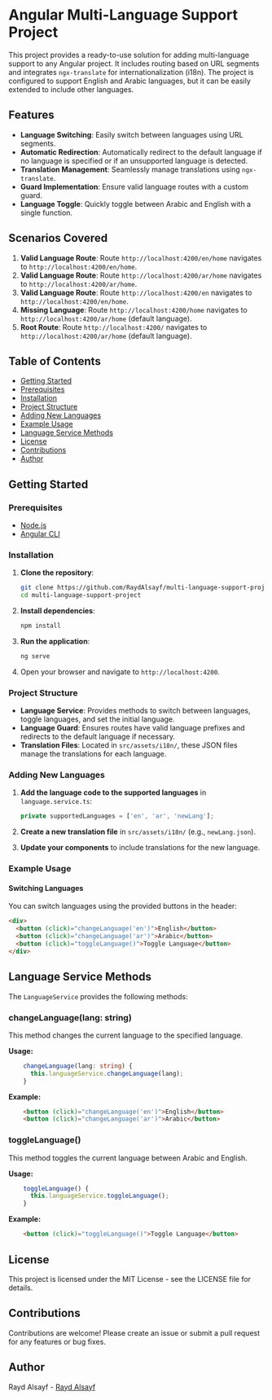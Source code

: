 # Angular Multi-Language Support Project

This project provides a ready-to-use solution for adding multi-language support to any Angular project. It includes routing based on URL segments and integrates `ngx-translate` for internationalization (i18n). The project is configured to support English and Arabic languages, but it can be easily extended to include other languages.

## Features

- **Language Switching**: Easily switch between languages using URL segments.
- **Automatic Redirection**: Automatically redirect to the default language if no language is specified or if an unsupported language is detected.
- **Translation Management**: Seamlessly manage translations using `ngx-translate`.
- **Guard Implementation**: Ensure valid language routes with a custom guard.
- **Language Toggle**: Quickly toggle between Arabic and English with a single function.

## Scenarios Covered

1. **Valid Language Route**: Route `http://localhost:4200/en/home` navigates to `http://localhost:4200/en/home`.
2. **Valid Language Route**: Route `http://localhost:4200/ar/home` navigates to `http://localhost:4200/ar/home`.
3. **Valid Language Route**: Route `http://localhost:4200/en` navigates to `http://localhost:4200/en/home`.
4. **Missing Language**: Route `http://localhost:4200/home` navigates to `http://localhost:4200/ar/home` (default language).
5. **Root Route**: Route `http://localhost:4200/` navigates to `http://localhost:4200/ar/home` (default language).

## Table of Contents
* [Getting Started](#getting-started)
* [Prerequisites](#prerequisites)
* [Installation](#installation)
* [Project Structure](#project-structure)
* [Adding New Languages](#adding-new-languages)
* [Example Usage](#example-usage)
* [Language Service Methods](#language-service-methods)
* [License](#license)
* [Contributions](#contributions)
* [Author](#author)

## Getting Started

### Prerequisites

- [Node.js](https://nodejs.org/)
- [Angular CLI](https://angular.io/cli)

### Installation

1. **Clone the repository**:
    ```bash
    git clone https://github.com/RaydAlsayf/multi-language-support-project.git
    cd multi-language-support-project
    ```

2. **Install dependencies**:
    ```bash
    npm install
    ```

3. **Run the application**:
    ```bash
    ng serve
    ```

4. Open your browser and navigate to `http://localhost:4200`.

### Project Structure

- **Language Service**: Provides methods to switch between languages, toggle languages, and set the initial language.
- **Language Guard**: Ensures routes have valid language prefixes and redirects to the default language if necessary.
- **Translation Files**: Located in `src/assets/i18n/`, these JSON files manage the translations for each language.

### Adding New Languages

1. **Add the language code to the supported languages** in `language.service.ts`:
    ```typescript
    private supportedLanguages = ['en', 'ar', 'newLang'];
    ```

2. **Create a new translation file** in `src/assets/i18n/` (e.g., `newLang.json`).

3. **Update your components** to include translations for the new language.

### Example Usage

#### Switching Languages

You can switch languages using the provided buttons in the header:
```html
<div>
  <button (click)="changeLanguage('en')">English</button>
  <button (click)="changeLanguage('ar')">Arabic</button>
  <button (click)="toggleLanguage()">Toggle Language</button>
</div>
```

## Language Service Methods

The `LanguageService` provides the following methods:

### changeLanguage(lang: string)
This method changes the current language to the specified language.

**Usage:**

```typescript
    changeLanguage(lang: string) {
      this.languageService.changeLanguage(lang);
    }
```

**Example:**
```html
    <button (click)="changeLanguage('en')">English</button>
    <button (click)="changeLanguage('ar')">Arabic</button>
```

### toggleLanguage()
This method toggles the current language between Arabic and English.

**Usage:**

```typescript
    toggleLanguage() {
      this.languageService.toggleLanguage();
    }
```

**Example:**
```html
    <button (click)="toggleLanguage()">Toggle Language</button>
```

## License
This project is licensed under the MIT License - see the LICENSE file for details.

## Contributions
Contributions are welcome! Please create an issue or submit a pull request for any features or bug fixes.

## Author
Rayd Alsayf - [Rayd Alsayf](https://www.linkedin.com/in/raydalsayf/)



